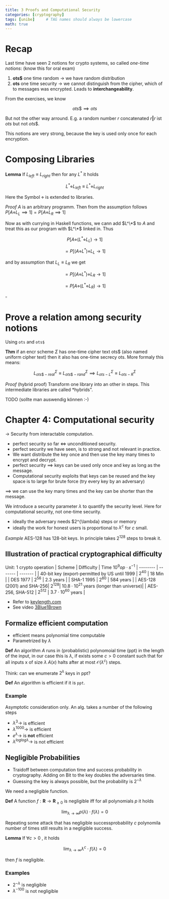 ```yaml
---
title: 3 Proofs and Computational Security
categories: [cryptography]
tags: [unibe]     # TAG names should always be lowercase
math: true
---
```


# Recap

Last time have seen 2 notions for crypto systems, so called _one-time notions_: (know this for oral exam)
1. **ots$** one time random $\rightarrow$ we have random distribution 
2. **ots**    one time security $\rightarrow$ we cannot distinguish from the cipher, which of to messages was encrypted. Leads to **interchangeability**.

From the exercises, we know

$$ ots\$ \implies ots$$

But not the other way arround. E.g. a random number $r$ concatenated $r \Vert r$ ist $ots$ but not $ots\$$. 

This notions are very strong, because the key is used only once for each encryption. 

# Composing Libraries

**Lemma** If $L_{left} \equiv L_{right}$ then for any $L^*$ it holds 

$$L^* \diamond L_{left} \equiv  L^* \diamond L_{right}$$

Here the Symbol $\diamond$ is extended to libraries. 

*Proof* $A$ is an arbitrary programm. Then from the assumption follows $P[A \diamond L_L \implies 1] = P[A \diamond L_R \implies 1]$


Now as with currying in Haskell functions, we cann add $L^\*$ to $A$ and treat this as our program with $L^\*$ linked in. Thus


$$P[A \diamond (L^* \diamond L_L) \rightarrow 1]$$

$$=P[(A \diamond L^*) \diamond L_L \rightarrow 1]$$

and by assumption that $L_L \equiv L_R$ we get

$$=P[(A \diamond L^*) \diamond L_R \rightarrow 1]$$

$$=P[A \diamond (L^* \diamond L_R) \rightarrow 1] $$

$\square$

# Prove a relation among security notions
Using `ots` and `ots$` 

**Thm** if an encr scheme $\Sigma$ has one-time cipher text ots$ (also named uniform cipher text) then it also has one-time secrecy ots. More formaly this means:

$$L_{ots\$-real}^{\Sigma} \equiv L_{ots\$-rand}^{\Sigma} \implies L_{ots-L}^{\Sigma} \equiv L_{ots-R}^{\Sigma}$$

*Proof* (hybrid proof) Transform one library into an other in steps. This intermediate libraries are called *hybrids".

TODO (sollte man auswendig können :-)

# Chapter 4: Computational security
$\rightarrow$ Security from interactable computation.

* perfect security so far $\iff$ unconditioned security.
* perfect security we have seen, is to strong and not relevant in practice.
* We want distribute the key once and then use the key many times to encrypt and decrypt.
* perfect security $\implies$ keys can be used only once and key as long as the message.
* Computational security exploits that keys can be reused and the key space is to large for brute force (try every key by an adversary)

$\implies$ we can use the key many times and the key can be shorter than the message.

We introduce a security parameter $\lambda$ to quantify the security level. Here for computational security, not one-time security.
* ideally the adversary needs $2^{\lambda} steps or memory
* ideally the work for honest users is proportional to $\lambda^c$ for $c$ small.

*Example* AES-128 has 128-bit keys. In principle takes $2^{128}$ steps to break it. 

## Illustration of practical cryptographical difficulty
Unit: 1 crypto operation
| Scheme    | Difficulty | Time $10^9 op \cdot s^{-1}$
| -------- | ------- | ------- |
| 40-bit key (export-permitted by US until 1999   | $2^{40}$    | 18 Min |
| DES 1977  | $2^{56}$     | 2.3 years |
| SHA-1 1995    | $2^{80}$    | 584 years |
| AES-128 (2001) and SHA-256| $2^{128}$| $10.8 \cdot 10^{21}$ years (longer than universe)|
| AES-256, SHA-512 | $2^{512}$ | $3.7 \cdot 10^{60}$ years |

- Refer to [keylength.com](keylength.com) 
- See video [3Blue1Brown](https://www.youtube.com/watch?v=S9JGmA5_unY)

  
## Formalize efficient computation
* efficient means polynomial time computable
* Parametrized by $\lambda$

**Def** An algorithm $A$ runs in (probablistic) polynomoial time (ppt) in the length of the input, in our case this is $\lambda$, if exists some $c>0$ constant such that for all inputs x of size $\lambda$ $A(x)$ halts after at most $\mathcal{O}(\lambda^c$) steps.

Think: can we enumerate $2^{\lambda}$ keys in ppt?

**Def** An algorithm is efficient if it is `ppt`.

### Example
Asymptotic consideration only.
An alg. takes a number of the following steps
* $\lambda^3 \rightarrow$ is efficient
* $\lambda^{1000} \rightarrow$ is efficient
*  $e^{\lambda} \rightarrow$ is **not** efficient
*  $\lambda^{log log \lambda} \rightarrow$ is not efficient
  
## Negligible Probabilities
- Traidoff between computation time and success probability in cryptography. Adding on Bit to the key doubles the adversaries time.
- Guessing the key is always possible, but the probability is $2^{-\lambda}$

We need a negligible function. 

**Def** A function $f:\mathbf{R} \rightarrow \mathbf{R}_{\geq 0}$ is negligible iff for all polynomials $p$ it holds 

$$\lim_{\lambda\to\infty} p(\lambda) \cdot f(\lambda) = 0$$

Repeating some attack that has negligible successprobability $c$ polynomila number of times still results in a negligible success.

**Lemma** If $\forall c > 0$ , it holds

$$\lim_{\lambda\to\infty} \lambda ^c \cdot f(\lambda) = 0$$

then $f$ is negligible.

### Examples
* $2^{-\lambda}$ is negligible
* $\lambda ^{-100}$ is not negligible


